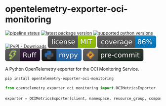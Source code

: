 # opentelemetry-exporter-oci-monitoring

[![pipeline status](https://github.com/bjoern-reetz/opentelemetry-python-exporter-oci-monitoring/actions/workflows/publish.yml/badge.svg?main)](https://github.com/bjoern-reetz/opentelemetry-exporter-oci-monitoring/actions/workflows/publish.yml)
[![latest package version](https://img.shields.io/pypi/v/opentelemetry-exporter-oci-monitoring)](https://pypi.org/project/opentelemetry-exporter-oci-monitoring/)
[![supported python versions](https://img.shields.io/pypi/pyversions/opentelemetry-exporter-oci-monitoring)](https://www.python.org/)
[![PyPI - Downloads](https://img.shields.io/pypi/dm/opentelemetry-exporter-oci-monitoring)](https://pypistats.org/packages/opentelemetry-exporter-oci-monitoring)
[![license](./images/license.svg)](./LICENSE)
[![source files coverage](./images/coverage.svg)](https://coverage.readthedocs.io/)
[![ruff](./images/ruff.svg)](https://docs.astral.sh/ruff)
[![mypy](./images/mypy.svg)](https://www.mypy-lang.org/)
[![pre-commit](./images/pre-commit.svg)](https://pre-commit.com/)

A Python OpenTelemetry exporter for the OCI Monitoring Service.

```bash
pip install opentelemetry-exporter-oci-monitoring
```

```python
from opentelemetry_exporter_oci_monitoring import OCIMetricsExporter

exporter = OCIMetricsExporter(client, namespace, resource_group, compartment_id)
```
